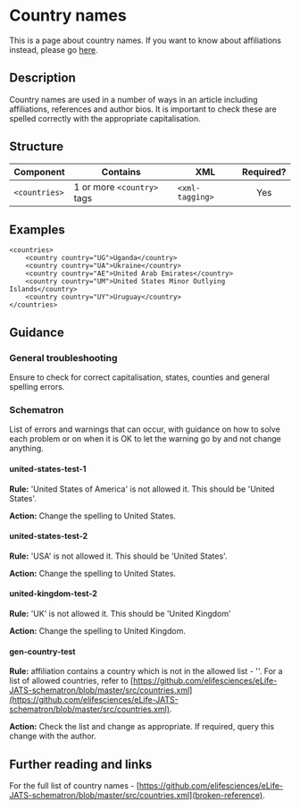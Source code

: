 # Country names

This is a page about country names. If you want to know about affiliations instead, please go [here](broken-reference).

## Description

Country names are used in a number of ways in an article including affiliations, references and author bios. It is important to check these are spelled correctly with the appropriate capitalisation.

## Structure

| Component     | Contains                   | XML             | Required? |
| ------------- | -------------------------- | --------------- | :-------: |
| `<countries>` | 1 or more `<country>` tags | `<xml-tagging>` |    Yes    |

## Examples

```markup
<countries>
    <country country="UG">Uganda</country>
    <country country="UA">Ukraine</country>
    <country country="AE">United Arab Emirates</country>
    <country country="UM">United States Minor Outlying Islands</country>
    <country country="UY">Uruguay</country>
</countries>
```

## Guidance

### General troubleshooting

Ensure to check for correct capitalisation, states, counties and general spelling errors.

### Schematron

List of errors and warnings that can occur, with guidance on how to solve each problem or on when it is OK to let the warning go by and not change anything.

#### united-states-test-1

**Rule:** 'United States of America' is not allowed it. This should be 'United States'.

**Action:** Change the spelling to United States.

#### united-states-test-2

**Rule:** 'USA' is not allowed it. This should be 'United States'.

**Action:** Change the spelling to United States.

#### united-kingdom-test-2

**Rule:** 'UK' is not allowed it. This should be 'United Kingdom'

**Action:** Change the spelling to United Kingdom.

#### gen-country-test

**Rule:** affiliation contains a country which is not in the allowed list - ''. For a list of allowed countries, refer to [https://github.com/elifesciences/eLife-JATS-schematron/blob/master/src/countries.xml](https://github.com/elifesciences/eLife-JATS-schematron/blob/master/src/countries.xml).

**Action:** Check the list and change as appropriate. If required, query this change with the author.

## Further reading and links

For the full list of country names - [https://github.com/elifesciences/eLife-JATS-schematron/blob/master/src/countries.xml](broken-reference).
